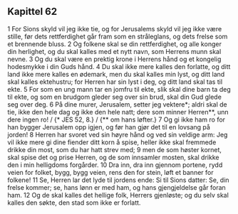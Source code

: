 ## Kapittel 62

1 For Sions skyld vil jeg ikke tie, og for Jerusalems skyld vil jeg ikke være stille, før dets rettferdighet går fram som en stråleglans, og dets frelse som et brennende bluss.
2 Og folkene skal se din rettferdighet, og alle konger din herlighet, og du skal kalles med et nytt navn, som Herrens munn skal nevne.
3 Og du skal være en prektig krone i Herrens hånd og et kongelig hodesmykke i din Guds hånd.
4 Du skal ikke mere kalles den forlatte, og ditt land ikke mere kalles en ødemark, men du skal kalles min lyst, og ditt land skal kalles ektehustru; for Herren har sin lyst i deg, og ditt land skal tas til ekte.
5 For som en ung mann tar en jomfru til ekte, slik skal dine barn ta deg til ekte, og som en brudgom gleder seg over sin brud, skal din Gud glede seg over deg.
6 På dine murer, Jerusalem, setter jeg vektere*; aldri skal de tie, ikke den hele dag og ikke den hele natt; dere som minner Herren**, unn dere ingen ro! / {* JES 52, 8.} / {** om hans løfter.}
7 Og gi ikke ham ro for han bygger Jerusalem opp igjen, og før han gjør det til en lovsang på jorden!
8 Herren har svoret ved sin høyre hånd og ved sin veldige arm: Jeg vil ikke mere gi dine fiender ditt korn å spise, heller ikke skal fremmede drikke din most, som du har hatt strev med;
9 men de som høster kornet, skal spise det og prise Herren, og de som innsamler mosten, skal drikke den i min helligdoms forgårder.
10 Dra inn, dra inn gjennom portene, rydd veien for folket, bygg, bygg veien, rens den for stein, løft et banner for folkene!
11 Se, Herren lar det lyde til jordens ende: Si til Sions datter: Se, din frelse kommer; se, hans lønn er med ham, og hans gjengjeldelse går foran ham.
12 Og de skal kalles det hellige folk, Herrers gjenløste; og du selv skal kalles den søkte, den stad som ikke er forlatt.
